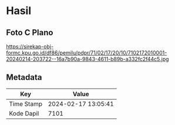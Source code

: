 # Hasil

## Foto C Plano

https://sirekap-obj-formc.kpu.go.id/df86/pemilu/pdpr/71/02/17/20/10/7102172010001-20240214-203722--16a7b90a-9843-4611-b89b-a332fc2f44c5.jpg


## Metadata

| Key        | Value               |
| ---------- | ------------------- |
| Time Stamp | 2024-02-17 13:05:41 |
| Kode Dapil | 7101                |




